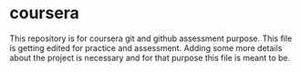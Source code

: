 # coursera
This repository is for coursera git and github assessment purpose.
This file is getting edited for practice and assessment. Adding some more details about the project is necessary and for that purpose this file is meant to be.

